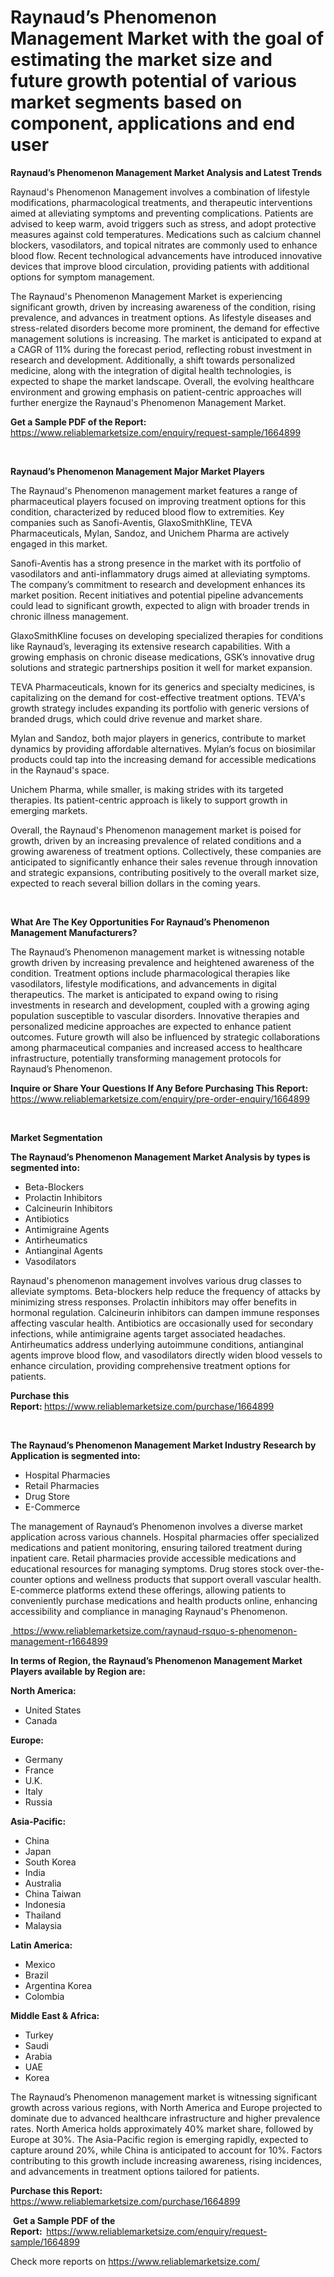 <p><h1>Raynaud’s Phenomenon Management Market with the goal of estimating the market size and future growth potential of various market segments based on component, applications and end user</h1></p><p><strong>Raynaud’s Phenomenon Management Market Analysis and Latest Trends</strong></p>
<p><p>Raynaud's Phenomenon Management involves a combination of lifestyle modifications, pharmacological treatments, and therapeutic interventions aimed at alleviating symptoms and preventing complications. Patients are advised to keep warm, avoid triggers such as stress, and adopt protective measures against cold temperatures. Medications such as calcium channel blockers, vasodilators, and topical nitrates are commonly used to enhance blood flow. Recent technological advancements have introduced innovative devices that improve blood circulation, providing patients with additional options for symptom management.</p><p>The Raynaud's Phenomenon Management Market is experiencing significant growth, driven by increasing awareness of the condition, rising prevalence, and advances in treatment options. As lifestyle diseases and stress-related disorders become more prominent, the demand for effective management solutions is increasing. The market is anticipated to expand at a CAGR of 11% during the forecast period, reflecting robust investment in research and development. Additionally, a shift towards personalized medicine, along with the integration of digital health technologies, is expected to shape the market landscape. Overall, the evolving healthcare environment and growing emphasis on patient-centric approaches will further energize the Raynaud's Phenomenon Management Market.</p></p>
<p><strong>Get a Sample PDF of the Report:&nbsp;</strong> <a href="https://www.reliablemarketsize.com/enquiry/request-sample/1664899?utm_campaign=3126&utm_medium=2&utm_source=Github&utm_content=ia&utm_term=23032025&utm_id=raynauds-phenomenon-management">https://www.reliablemarketsize.com/enquiry/request-sample/1664899</a></p>
<p>&nbsp;</p>
<p><strong>Raynaud’s Phenomenon Management Major Market Players</strong></p>
<p><p>The Raynaud's Phenomenon management market features a range of pharmaceutical players focused on improving treatment options for this condition, characterized by reduced blood flow to extremities. Key companies such as Sanofi-Aventis, GlaxoSmithKline, TEVA Pharmaceuticals, Mylan, Sandoz, and Unichem Pharma are actively engaged in this market.</p><p>Sanofi-Aventis has a strong presence in the market with its portfolio of vasodilators and anti-inflammatory drugs aimed at alleviating symptoms. The company’s commitment to research and development enhances its market position. Recent initiatives and potential pipeline advancements could lead to significant growth, expected to align with broader trends in chronic illness management.</p><p>GlaxoSmithKline focuses on developing specialized therapies for conditions like Raynaud’s, leveraging its extensive research capabilities. With a growing emphasis on chronic disease medications, GSK’s innovative drug solutions and strategic partnerships position it well for market expansion.</p><p>TEVA Pharmaceuticals, known for its generics and specialty medicines, is capitalizing on the demand for cost-effective treatment options. TEVA's growth strategy includes expanding its portfolio with generic versions of branded drugs, which could drive revenue and market share.</p><p>Mylan and Sandoz, both major players in generics, contribute to market dynamics by providing affordable alternatives. Mylan’s focus on biosimilar products could tap into the increasing demand for accessible medications in the Raynaud's space.</p><p>Unichem Pharma, while smaller, is making strides with its targeted therapies. Its patient-centric approach is likely to support growth in emerging markets.</p><p>Overall, the Raynaud's Phenomenon management market is poised for growth, driven by an increasing prevalence of related conditions and a growing awareness of treatment options. Collectively, these companies are anticipated to significantly enhance their sales revenue through innovation and strategic expansions, contributing positively to the overall market size, expected to reach several billion dollars in the coming years.</p></p>
<p>&nbsp;</p>
<p><strong>What Are The Key Opportunities For Raynaud’s Phenomenon Management Manufacturers?</strong></p>
<p><p>The Raynaud’s Phenomenon management market is witnessing notable growth driven by increasing prevalence and heightened awareness of the condition. Treatment options include pharmacological therapies like vasodilators, lifestyle modifications, and advancements in digital therapeutics. The market is anticipated to expand owing to rising investments in research and development, coupled with a growing aging population susceptible to vascular disorders. Innovative therapies and personalized medicine approaches are expected to enhance patient outcomes. Future growth will also be influenced by strategic collaborations among pharmaceutical companies and increased access to healthcare infrastructure, potentially transforming management protocols for Raynaud’s Phenomenon.</p></p>
<p><strong>Inquire or Share Your Questions If Any Before Purchasing This Report:</strong> <a href="https://www.reliablemarketsize.com/enquiry/pre-order-enquiry/1664899?utm_campaign=3126&utm_medium=2&utm_source=Github&utm_content=ia&utm_term=23032025&utm_id=raynauds-phenomenon-management">https://www.reliablemarketsize.com/enquiry/pre-order-enquiry/1664899</a></p>
<p>&nbsp;</p>
<p><strong>Market Segmentation</strong></p>
<p><strong>The Raynaud’s Phenomenon Management Market Analysis by types is segmented into:</strong></p>
<p><ul><li>Beta-Blockers</li><li>Prolactin Inhibitors</li><li>Calcineurin Inhibitors</li><li>Antibiotics</li><li>Antimigraine Agents</li><li>Antirheumatics</li><li>Antianginal Agents</li><li>Vasodilators</li></ul></p>
<p><p>Raynaud's phenomenon management involves various drug classes to alleviate symptoms. Beta-blockers help reduce the frequency of attacks by minimizing stress responses. Prolactin inhibitors may offer benefits in hormonal regulation. Calcineurin inhibitors can dampen immune responses affecting vascular health. Antibiotics are occasionally used for secondary infections, while antimigraine agents target associated headaches. Antirheumatics address underlying autoimmune conditions, antianginal agents improve blood flow, and vasodilators directly widen blood vessels to enhance circulation, providing comprehensive treatment options for patients.</p></p>
<p><strong>Purchase this Report:&nbsp;</strong><a href="https://www.reliablemarketsize.com/purchase/1664899?utm_campaign=3126&utm_medium=2&utm_source=Github&utm_content=ia&utm_term=23032025&utm_id=raynauds-phenomenon-management">https://www.reliablemarketsize.com/purchase/1664899</a></p>
<p>&nbsp;</p>
<p><strong>The Raynaud’s Phenomenon Management Market Industry Research by Application is segmented into:</strong></p>
<p><ul><li>Hospital Pharmacies</li><li>Retail Pharmacies</li><li>Drug Store</li><li>E-Commerce</li></ul></p>
<p><p>The management of Raynaud’s Phenomenon involves a diverse market application across various channels. Hospital pharmacies offer specialized medications and patient monitoring, ensuring tailored treatment during inpatient care. Retail pharmacies provide accessible medications and educational resources for managing symptoms. Drug stores stock over-the-counter options and wellness products that support overall vascular health. E-commerce platforms extend these offerings, allowing patients to conveniently purchase medications and health products online, enhancing accessibility and compliance in managing Raynaud's Phenomenon.</p></p>
<p><a href="https://www.reliablemarketsize.com/raynaud-rsquo-s-phenomenon-management-r1664899?utm_campaign=3126&utm_medium=2&utm_source=Github&utm_content=ia&utm_term=23032025&utm_id=raynauds-phenomenon-management">&nbsp;https://www.reliablemarketsize.com/raynaud-rsquo-s-phenomenon-management-r1664899</a></p>
<p><strong>In terms of Region, the Raynaud’s Phenomenon Management Market Players available by Region are:</strong></p>
<p>
    <p> <strong> North America: </strong>
        <ul>
            <li>United States</li>
            <li>Canada</li>
        </ul>
        </p> 
    <p> <strong> Europe: </strong>
        <ul>
            <li>Germany</li>
            <li>France</li>
            <li>U.K.</li>
            <li>Italy</li>
            <li>Russia</li>
        </ul>
        </p> 
    <p> <strong> Asia-Pacific: </strong>
        <ul>
            <li>China</li>
            <li>Japan</li>
            <li>South Korea</li>
            <li>India</li>
            <li>Australia</li>
            <li>China Taiwan</li>
            <li>Indonesia</li>
            <li>Thailand</li>
            <li>Malaysia</li>
        </ul>
        </p> 
    <p> <strong> Latin America: </strong>
        <ul>
            <li>Mexico</li>
            <li>Brazil</li>
            <li>Argentina Korea</li>
            <li>Colombia</li>
        </ul>
        </p> 
    <p> <strong> Middle East & Africa: </strong>
        <ul>
            <li>Turkey</li>
            <li>Saudi</li>
            <li>Arabia</li>
            <li>UAE</li>
            <li>Korea</li>
        </ul>
    </p>
    </p>
<p><p>The Raynaud’s Phenomenon management market is witnessing significant growth across various regions, with North America and Europe projected to dominate due to advanced healthcare infrastructure and higher prevalence rates. North America holds approximately 40% market share, followed by Europe at 30%. The Asia-Pacific region is emerging rapidly, expected to capture around 20%, while China is anticipated to account for 10%. Factors contributing to this growth include increasing awareness, rising incidences, and advancements in treatment options tailored for patients.</p></p>
<p><strong>Purchase this Report: </strong><a href="https://www.reliablemarketsize.com/purchase/1664899?utm_campaign=3126&utm_medium=2&utm_source=Github&utm_content=ia&utm_term=23032025&utm_id=raynauds-phenomenon-management">https://www.reliablemarketsize.com/purchase/1664899</a></p>
<p>&nbsp;<strong>Get a Sample PDF of the Report:&nbsp;&nbsp;</strong><a href="https://www.reliablemarketsize.com/enquiry/request-sample/1664899?utm_campaign=3126&utm_medium=2&utm_source=Github&utm_content=ia&utm_term=23032025&utm_id=raynauds-phenomenon-management">https://www.reliablemarketsize.com/enquiry/request-sample/1664899</a></p>
<p><strong></strong></p>
<p>Check more reports on <a href="https://www.reliablemarketsize.com/?utm_campaign=3126&utm_medium=2&utm_source=Github&utm_content=ia&utm_term=23032025&utm_id=raynauds-phenomenon-management">https://www.reliablemarketsize.com/</a></p>